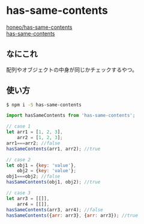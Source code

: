 # has-same-contents
[honeo/has-same-contents](https://github.com/honeo/has-same-contents)  
[has-same-contents](https://www.npmjs.com/package/has-same-contents)

## なにこれ
配列やオブジェクトの中身が同じかチェックするやつ。

## 使い方
```sh
$ npm i -S has-same-contents
```
```js
import hasSameContents from 'has-same-contents';

// case 1
let arr1 = [1, 2, 3],
	arr2 = [1, 2, 3];
arr1===arr2; //false
hasSameContents(arr1, arr2); //true

// case 2
let obj1 = {key: 'value'},
	obj2 = {key: 'value'};
obj1===obj2; //false
hasSameContents(obj1, obj2); //true

// case 3
let arr3 = [[]],
	arr4 = [[]],
hasSameContents(arr3, arr4); //false
hasSameContents({arr: arr3}, {arr: arr3}); //true
```
